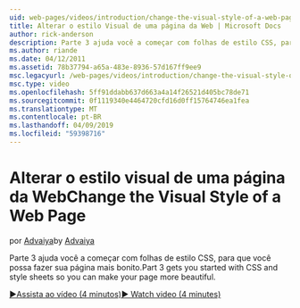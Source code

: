 ```yaml
---
uid: web-pages/videos/introduction/change-the-visual-style-of-a-web-page
title: Alterar o estilo Visual de uma página da Web | Microsoft Docs
author: rick-anderson
description: Parte 3 ajuda você a começar com folhas de estilo CSS, para que você possa fazer sua página mais bonito.
ms.author: riande
ms.date: 04/12/2011
ms.assetid: 78b37794-a65a-483e-8936-57d167ff9ee9
msc.legacyurl: /web-pages/videos/introduction/change-the-visual-style-of-a-web-page
msc.type: video
ms.openlocfilehash: 5ff91ddabb637d663a4a14f26521d405bc78de71
ms.sourcegitcommit: 0f1119340e4464720cfd16d0ff15764746ea1fea
ms.translationtype: MT
ms.contentlocale: pt-BR
ms.lasthandoff: 04/09/2019
ms.locfileid: "59398716"
---
```

# <a name="change-the-visual-style-of-a-web-page"></a><span data-ttu-id="5f745-103">Alterar o estilo visual de uma página da Web</span><span class="sxs-lookup"><span data-stu-id="5f745-103">Change the Visual Style of a Web Page</span></span>

<span data-ttu-id="5f745-104">por [Advaiya](https://twitter.com/Advaiyasolns)</span><span class="sxs-lookup"><span data-stu-id="5f745-104">by [Advaiya](https://twitter.com/Advaiyasolns)</span></span>

<span data-ttu-id="5f745-105">Parte 3 ajuda você a começar com folhas de estilo CSS, para que você possa fazer sua página mais bonito.</span><span class="sxs-lookup"><span data-stu-id="5f745-105">Part 3 gets you started with CSS and style sheets so you can make your page more beautiful.</span></span>

[<span data-ttu-id="5f745-106">&#9654;Assista ao vídeo (4 minutos)</span><span class="sxs-lookup"><span data-stu-id="5f745-106">&#9654; Watch video (4 minutes)</span></span>](https://channel9.msdn.com/Blogs/ASP-NET-Site-Videos/change-the-visual-style-of-a-web-page)

